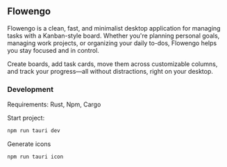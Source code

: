 ## Flowengo

Flowengo is a clean, fast, and minimalist desktop application for managing tasks with a Kanban-style board. Whether you're planning personal goals, managing work projects, or organizing your daily to-dos, Flowengo helps you stay focused and in control.

Create boards, add task cards, move them across customizable columns, and track your progress—all without distractions, right on your desktop.


### Development

Requirements: Rust, Npm, Cargo

Start project:

```bash
npm run tauri dev
```

Generate icons

```bash
npm run tauri icon
```